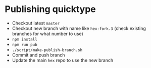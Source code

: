 # Publishing quicktype

- Checkout latest `master`
- Checkout new branch with name like `hex-fork.3` (check existing branches for what number to use)
- `npm install`
- `npm run pub`
- `./script/make-publish-branch.sh`
- Commit and push branch
- Update the main `hex` repo to use the new branch
